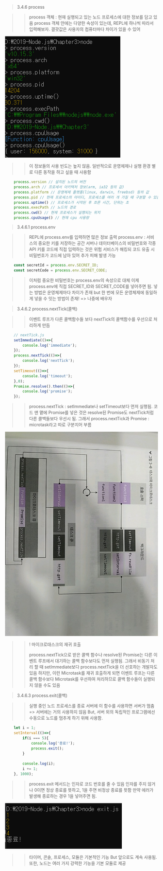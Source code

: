 > 3.4.6 process

>> process 객체 : 현재 실행되고 있는 노드 프로세스에 대한 정보를 담고 있음
>> process 객체 안에는 다양한 속성이 있는데, REPL에 하나씩 따라서 입력해보자.
>> 결괏값은 사용자의 컴퓨터마다 차이가 있을 수 있어 

![process 정보](../image/process.PNG)

>> 이 정보들의 사용 빈도는 높지 않음.
>> 일반적으로 운영체제나 실행 환경 별로 다른 동작을 하고 싶을 때 사용함
```javascript   
    process.version // 설치된 노드의 버전
    process.arch // 프로세서 아키텍처 정보(arm, ia32 등의 값)
    process.platform // 운영체제 플랫폼(linux, darwin, freebsd) 등의 값
    process.pid // 현재 프로세스의 아이디, 프로세스를 여러 개 가질 때 구분할 수 있음
    process.uptime() // 프로세스가 시작된 후 흐른 시간, 단위는 초
    process.execPath // 노드의 경로
    process.cwd() // 현재 프로세스가 실행되는 위치
    process.cpuUsage() // 현재 cpu 사용량
```

> 3.4.6.1 process.env

>> REPL에 process.env를 입력하면 많은 정보 출력
>> process.env : 서비스의 중요한 키를 저장하는 공간
>> 서버나 데이터베이스의 비밀번호와 각종 API 키를 코드에 직접 입력하는 것은 위험
>> 서비스가 해킹되 코드 유출 시 비밀번호가 코드에 남아 있어 추가 피해 발생 가능

```javascript
    const secretId = process.env.SECRET_ID;
    const secretCode = process.env.SECRET_CODE;
```
>> 이처럼 중요한 비밀번호는 process.env의 속성으로 대체
>> 이제 process.env에 직접 SECRET_ID와 SECRET_CODE를 넣어주면 됨.
>> 넣는 방법은 운영체제마다 차이가 존재
>> but 한 번에 모든 운영체제에 동일하게 넣을 수 잇는 방법이 존재! => 나중에 배우자

> 3.4.6.2 process.nextTick(콜백)

>> 이벤트 루프가 다른 콜백함수들 보다 nextTick의 콜백함수를 우선으로 처리하게 만듬

```javascript
    // nextTick.js
    setImmediate(()=>{
        console.log('immediate');
    });
    process.nextTick(()=>{
        console.log('nextTick');
    });
    setTimeout(()=>{
        console.log('timeout');
    },0);
    Promise.resolve().then(()=>{
        console.log('promise');
    });
```

>> process.nextTick : setImmediate나 setTimeout보다 먼저 실행됨. 
>> 코드 맨 맽에 Promise를 넣은 것은 resolve된 Promise도 nextTick처럼 다른 콜백들보다 우선시 됨.
>> 그래서 process.nextTick과 Promise : microtask라고 따로 구분지어 부름

![태스크와 마이크로태스크](../image/task.jpg)

>> ! 마이크로태스크의 재귀 호출
>>
>> process.nextTick으로 받은 콜백 함수나 resolve된 Promise는 다른 이벤트 루프에서 대기하는 콜백 함수보다도 먼저 실행됨.
>> 그래서 비동기 처리 할 때 setImmediate보다 process.nextTick을 더 선호하는 개발자도 있음
>> 하지만, 이런 Microtask를 재귀 호출하게 되면 이벤트 루프는 다른 콜백 함수보다 Microtask를 우선하여 처리하므로 콜백 함수들이 실행되지 않을 수도 있음

> 3.4.6.3 process.exit(콜백)

>> 실행 중인 노드 프로세스를 종료
>> 서버에 이 함수를 사용하면 서버가 멈춤 => 서버에는 거의 사용하지 않음 
>> But, 서버 외의 독립적인 프로그램에선 수동으로 노드를 멈추게 하기 위해 사용함.

```javascript
    let i = 1;
    setInterval(()=>{
        if(i === 5){
            console.log('종료!');
            process.exit();
        }

        console.log(i);
        i += 1;
    }, 1000);
```
>> process.exit 메서드는 인자로 코드 번호를 줄 수 있음
>> 인자를 주지 않거나 0이면 정상 종료를 뜻하고, 1을 주면 비정상 종료를 뜻함
>> 만약 에러가 발생해 종료하는 경우 1을 넣어주면 됨.

![node exit 결과](../image/exit.PNG)

>> 타이머, 콘솔, 프로세스, 모듈은 기본적인 기능 But 앞으로도 계속 사용됨.
>> 또한, 노드는 여러 가지 강력한 기능을 기본 모듈로 제공 

